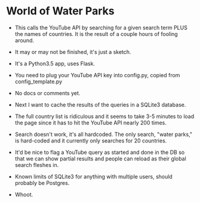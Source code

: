 # World of Water Parks

- This calls the YouTube API by searching for a given search term PLUS the names of countries. It is the result of a couple hours of fooling around.

- It may or may not be finished, it's just a sketch.

- It's a Python3.5 app, uses Flask. 

- You need to plug your YouTube API key into config.py, copied from config_template.py

- No docs or comments yet.

- Next I want to cache the results of the queries in a SQLite3 database. 

- The full country list is ridiculous and it seems to take 3-5 minutes to load the page since it has to hit the YouTube API nearly 200 times.

- Search doesn't work, it's all hardcoded. The only search, "water parks," is hard-coded and it currently only searches for 20 countries.

- It'd be nice to flag a YouTube query as started and done in the DB so that we can show partial results and people can reload as their global search fleshes in.

- Known limits of SQLite3 for anything with multiple users, should probably be Postgres.

- Whoot.

